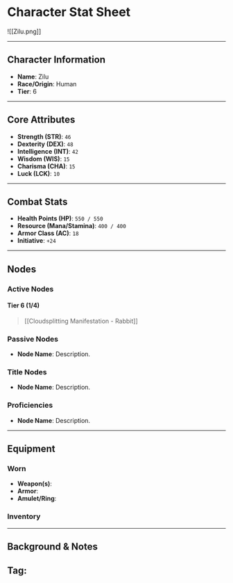# Character Stat Sheet

![[Zilu.png]]

---

## Character Information
- **Name**: Zilu
- **Race/Origin**: Human
- **Tier**: 6

---

## Core Attributes
- **Strength (STR)**: `46`
- **Dexterity (DEX)**: `48`
- **Intelligence (INT)**: `42`
- **Wisdom (WIS)**: `15`
- **Charisma (CHA)**: `15`
- **Luck (LCK)**: `10`

---

## Combat Stats
- **Health Points (HP)**: `550 / 550`
- **Resource (Mana/Stamina)**: `400 / 400`
- **Armor Class (AC)**: `18`
- **Initiative**: `+24`
---

## Nodes
### Active Nodes
#### Tier 6 (1/4)
> [[Cloudsplitting Manifestation - Rabbit]] 

### Passive Nodes
- **Node Name**: Description.

### Title Nodes
- **Node Name**: Description.

### Proficiencies 
- **Node Name**: Description.

---

## Equipment
### Worn
- **Weapon(s)**: 
- **Armor**: 
- **Amulet/Ring**: 

### Inventory

---

## Background & Notes
**Tag**: 
- 
